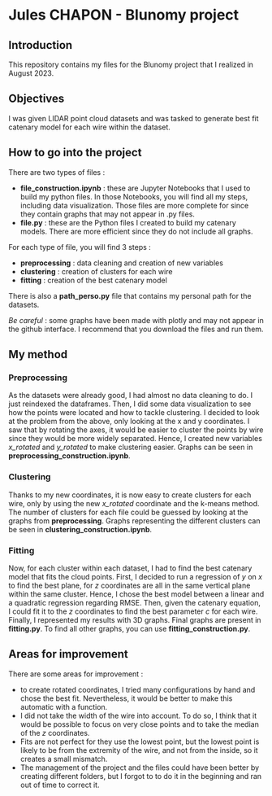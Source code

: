 # Jules CHAPON - Blunomy project

## Introduction

This repository contains my files for the Blunomy project that I realized in August 2023.

## Objectives

I was given LIDAR point cloud datasets and was tasked to generate best fit catenary model for each wire within the dataset.

## How to go into the project

There are two types of files :
- **file_construction.ipynb** : these are Jupyter Notebooks that I used to build my python files. In those Notebooks, you will find all my steps, including data visualization. Those files are more complete for since they contain graphs that may not appear in .py files.
- **file.py** : these are the Python files I created to build my catenary models. There are more efficient since they do not include all graphs.

For each type of file, you will find 3 steps :
- **preprocessing** : data cleaning and creation of new variables
- **clustering** : creation of clusters for each wire
- **fitting** : creation of the best catenary model

There is also a **path_perso.py** file that contains my personal path for the datasets.

*Be careful* : some graphs have been made with plotly and may not appear in the github interface. I recommend that you download the files and run them.

## My method

### Preprocessing

As the datasets were already good, I had almost no data cleaning to do. I just reindexed the dataframes. Then, I did some data visualization to see how the points were located and how to tackle clustering.
I decided to look at the problem from the above, only looking at the x and y coordinates. I saw that by rotating the axes, it would be easier to cluster the points by wire since they would be more widely separated.
Hence, I created new variables *x_rotated* and *y_rotated* to make clustering easier.
Graphs can be seen in **preprocessing_construction.ipynb**.

### Clustering

Thanks to my new coordinates, it is now easy to create clusters for each wire, only by using the new *x_rotated* coordinate and the k-means method.
The number of clusters for each file could be guessed by looking at the graphs from **preprocessing**.
Graphs representing the different clusters can be seen in **clustering_construction.ipynb**.

### Fitting

Now, for each cluster within each dataset, I had to find the best catenary model that fits the cloud points.
First, I decided to run a regression of *y* on *x* to find the best plane, for *z* coordinates are all in the same vertical plane within the same cluster.
Hence, I chose the best model between a linear and a quadratic regression regarding RMSE.
Then, given the catenary equation, I could fit it to the *z* coordinates to find the best parameter *c* for each wire.
Finally, I represented my results with 3D graphs.
Final graphs are present in **fitting.py**. To find all other graphs, you can use **fitting_construction.py**.

## Areas for improvement

There are some areas for improvement :
- to create rotated coordinates, I tried many configurations by hand and chose the best fit. Nevertheless, it would be better to make this automatic with a function.
- I did not take the width of the wire into account. To do so, I think that it would be possible to focus on very close points and to take the median of the *z* coordinates.
- Fits are not perfect for they use the lowest point, but the lowest point is likely to be from the extremity of the wire, and not from the inside, so it creates a small mismatch.
- The management of the project and the files could have been better by creating different folders, but I forgot to to do it in the beginning and ran out of time to correct it.
